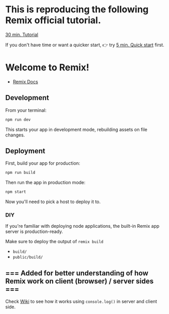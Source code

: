 # This is reproducing the following Remix official tutorial.
[30 min. Tutorial](https://remix.run/docs/en/main/start/tutorial)

If you don't have time or want a quicker start, 👉 try [5 min. Quick start](https://remix.run/docs/en/main/start/quickstart) first.

# Welcome to Remix!

- [Remix Docs](https://remix.run/docs)

## Development

From your terminal:

```sh
npm run dev
```

This starts your app in development mode, rebuilding assets on file changes.

## Deployment

First, build your app for production:

```sh
npm run build
```

Then run the app in production mode:

```sh
npm start
```

Now you'll need to pick a host to deploy it to.

### DIY

If you're familiar with deploying node applications, the built-in Remix app server is production-ready.

Make sure to deploy the output of `remix build`

- `build/`
- `public/build/`

## === Added for better understanding of how Remix work on client (browser) / server sides ===

Check [Wiki](../../wiki) to see how it works using `console.log()` in server and client side. 
